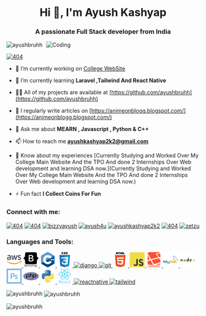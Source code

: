  <!--(https://raw.githubusercontent.com/Ankesh054-official/Ankesh054-official/master/images/code.gif)(https://github.com/ayushbruhh) -->
<h1 align="center">Hi 👋, I'm Ayush Kashyap</h1>
<h3 align="center">A passionate Full Stack developer from India</h3>
<img src="https://cdn.dribbble.com/users/1162077/screenshots/3848914/programmer.gif" align="right" alt="Coding" width="400">
<p align="left"> <img src="https://komarev.com/ghpvc/?username=ayushbruhh&label=Profile%20views&color=0e75b6&style=flat" alt="ayushbruhh" /> </p>

<p align="left"> <a href="https://twitter.com/404" target="blank"><img src="https://img.shields.io/twitter/follow/404?logo=twitter&style=for-the-badge" alt="404" /></a> </p>

- 🔭 I’m currently working on [College WebSite](https://www.ecajmer.ac.in)

- 🌱 I’m currently learning **Laravel ,Tailwind And React Native**

- 👨‍💻 All of my projects are available at [https://github.com/ayushbruhh](https://github.com/ayushbruhh)

- 📝 I regularly write articles on [https://animeonblogg.blogspot.com/](https://animeonblogg.blogspot.com/)

- 💬 Ask me about **MEARN , Javascript , Python & C++**

- 📫 How to reach me **ayushkashyap2k2@gmail.com**

- 📄 Know about my experiences [Currently Studying and Worked Over My College Main Website And the TPO And done 2 Internships Over Web development and learning DSA now.](Currently Studying and Worked Over My College Main Website And the TPO And done 2 Internships Over Web development and learning DSA now.)

- ⚡ Fun fact **I Collect Coins For Fun**

<h3 align="left">Connect with me:</h3>
<p align="left">
<a href="https://www.linkedin.com/in/ayush-kashyap-114402241/" target="blank"><img align="center" src="https://raw.githubusercontent.com/rahuldkjain/github-profile-readme-generator/master/src/images/icons/Social/linked-in-alt.svg" alt="404" height="30" width="40" /></a>
<a href="https://www.facebook.com/ayush.kashyap.007" target="blank"><img align="center" src="https://raw.githubusercontent.com/rahuldkjain/github-profile-readme-generator/master/src/images/icons/Social/facebook.svg" alt="404" height="30" width="40" /></a>
<a href="https://instagram.com/bizzyayush" target="blank"><img align="center" src="https://raw.githubusercontent.com/rahuldkjain/github-profile-readme-generator/master/src/images/icons/Social/instagram.svg" alt="bizzyayush" height="30" width="40" /></a>
<a href="https://www.youtube.com/channel/UCBbHAhhzzTwwoTyvV5QnHEw" target="blank"><img align="center" src="https://raw.githubusercontent.com/rahuldkjain/github-profile-readme-generator/master/src/images/icons/Social/youtube.svg" alt="ayush4u" height="30" width="40" /></a>
<a href="https://www.leetcode.com/ayushkashyap2k2" target="blank"><img align="center" src="https://raw.githubusercontent.com/rahuldkjain/github-profile-readme-generator/master/src/images/icons/Social/leet-code.svg" alt="ayushkashyap2k2" height="30" width="40" /></a>
<a href="https://discord.gg/404" target="blank"><img align="center" src="https://raw.githubusercontent.com/rahuldkjain/github-profile-readme-generator/master/src/images/icons/Social/discord.svg" alt="404" height="30" width="40" /></a>
 <a href="https://codepen.io/zetzu" target="blank"><img align="center" src="https://raw.githubusercontent.com/rahuldkjain/github-profile-readme-generator/master/src/images/icons/Social/codepen.svg" alt="zetzu" height="30" width="40" /></a>
</p>

<h3 align="left">Languages and Tools:</h3>
<p align="left"> <a href="https://aws.amazon.com" target="_blank" rel="noreferrer"> <img src="https://raw.githubusercontent.com/devicons/devicon/master/icons/amazonwebservices/amazonwebservices-original-wordmark.svg" alt="aws" width="40" height="40"/> </a> <a href="https://getbootstrap.com" target="_blank" rel="noreferrer"> <img src="https://raw.githubusercontent.com/devicons/devicon/master/icons/bootstrap/bootstrap-plain-wordmark.svg" alt="bootstrap" width="40" height="40"/> </a> <a href="https://www.w3schools.com/cpp/" target="_blank" rel="noreferrer"> <img src="https://raw.githubusercontent.com/devicons/devicon/master/icons/cplusplus/cplusplus-original.svg" alt="cplusplus" width="40" height="40"/> </a> <a href="https://www.w3schools.com/css/" target="_blank" rel="noreferrer"> <img src="https://raw.githubusercontent.com/devicons/devicon/master/icons/css3/css3-original-wordmark.svg" alt="css3" width="40" height="40"/> </a> <a href="https://www.djangoproject.com/" target="_blank" rel="noreferrer"> <img src="https://cdn.worldvectorlogo.com/logos/django.svg" alt="django" width="40" height="40"/> </a> <a href="https://git-scm.com/" target="_blank" rel="noreferrer"> <img src="https://www.vectorlogo.zone/logos/git-scm/git-scm-icon.svg" alt="git" width="40" height="40"/> </a> <a href="https://www.w3.org/html/" target="_blank" rel="noreferrer"> <img src="https://raw.githubusercontent.com/devicons/devicon/master/icons/html5/html5-original-wordmark.svg" alt="html5" width="40" height="40"/> </a> <a href="https://developer.mozilla.org/en-US/docs/Web/JavaScript" target="_blank" rel="noreferrer"> <img src="https://raw.githubusercontent.com/devicons/devicon/master/icons/javascript/javascript-original.svg" alt="javascript" width="40" height="40"/> </a> <a href="https://laravel.com/" target="_blank" rel="noreferrer"> <img src="https://raw.githubusercontent.com/devicons/devicon/master/icons/laravel/laravel-plain-wordmark.svg" alt="laravel" width="40" height="40"/> </a> <a href="https://www.mysql.com/" target="_blank" rel="noreferrer"> <img src="https://raw.githubusercontent.com/devicons/devicon/master/icons/mysql/mysql-original-wordmark.svg" alt="mysql" width="40" height="40"/> </a> <a href="https://nodejs.org" target="_blank" rel="noreferrer"> <img src="https://raw.githubusercontent.com/devicons/devicon/master/icons/nodejs/nodejs-original-wordmark.svg" alt="nodejs" width="40" height="40"/> </a> <a href="https://www.photoshop.com/en" target="_blank" rel="noreferrer"> <img src="https://raw.githubusercontent.com/devicons/devicon/master/icons/photoshop/photoshop-line.svg" alt="photoshop" width="40" height="40"/> </a> <a href="https://www.php.net" target="_blank" rel="noreferrer"> <img src="https://raw.githubusercontent.com/devicons/devicon/master/icons/php/php-original.svg" alt="php" width="40" height="40"/> </a> <a href="https://www.python.org" target="_blank" rel="noreferrer"> <img src="https://raw.githubusercontent.com/devicons/devicon/master/icons/python/python-original.svg" alt="python" width="40" height="40"/> </a> <a href="https://reactjs.org/" target="_blank" rel="noreferrer"> <img src="https://raw.githubusercontent.com/devicons/devicon/master/icons/react/react-original-wordmark.svg" alt="react" width="40" height="40"/> </a> <a href="https://reactnative.dev/" target="_blank" rel="noreferrer"> <img src="https://reactnative.dev/img/header_logo.svg" alt="reactnative" width="40" height="40"/> </a> <a href="https://tailwindcss.com/" target="_blank" rel="noreferrer"> <img src="https://www.vectorlogo.zone/logos/tailwindcss/tailwindcss-icon.svg" alt="tailwind" width="40" height="40"/> </a> </p>

<p><img align="left" src="https://github-readme-stats.vercel.app/api/top-langs?username=ayushbruhh&show_icons=true&locale=en&layout=compact" alt="ayushbruhh" /></p>

<p>&nbsp;<img align="center" src="https://github-readme-stats.vercel.app/api?username=ayushbruhh&show_icons=true&locale=en" alt="ayushbruhh" /></p>

<p><img align="center" src="https://github-readme-streak-stats.herokuapp.com/?user=ayushbruhh&" alt="ayushbruhh" /></p>

